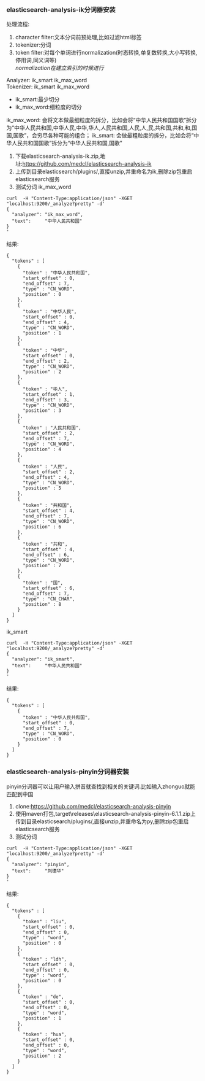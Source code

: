 ### elasticsearch-analysis-ik分词器安装

处理流程:
1. character filter:文本分词前预处理,比如过滤html标签
2. tokenizer:分词
3. token filter:对每个单词进行normalization(时态转换,单复数转换,大小写转换,停用词,同义词等)  
*normalization在建立索引的时候进行*

Analyzer:  ik_smart  ik_max_word   
Tokenizer: ik_smart  ik_max_word  
* ik_smart:最少切分
* ik_max_word:细粒度的切分

ik_max_word: 会将文本做最细粒度的拆分，比如会将“中华人民共和国国歌”拆分为“中华人民共和国,中华人民,中华,华人,人民共和国,人民,人,民,共和国,共和,和,国国,国歌”，会穷尽各种可能的组合；
ik_smart: 会做最粗粒度的拆分，比如会将“中华人民共和国国歌”拆分为“中华人民共和国,国歌”

1. 下载elasticsearch-analysis-ik.zip,地址:https://github.com/medcl/elasticsearch-analysis-ik
2. 上传到目录elasticsearch/plugins/,直接unzip,并重命名为ik,删除zip包重启elasticsearch服务
3. 测试分词
ik_max_word
```
curl  -H "Content-Type:application/json" -XGET "localhost:9200/_analyze?pretty" -d'
{
  "analyzer": "ik_max_word",
  "text":     "中华人民共和国"
}
'
```
结果:
```
{
  "tokens" : [
    {
      "token" : "中华人民共和国",
      "start_offset" : 0,
      "end_offset" : 7,
      "type" : "CN_WORD",
      "position" : 0
    },
    {
      "token" : "中华人民",
      "start_offset" : 0,
      "end_offset" : 4,
      "type" : "CN_WORD",
      "position" : 1
    },
    {
      "token" : "中华",
      "start_offset" : 0,
      "end_offset" : 2,
      "type" : "CN_WORD",
      "position" : 2
    },
    {
      "token" : "华人",
      "start_offset" : 1,
      "end_offset" : 3,
      "type" : "CN_WORD",
      "position" : 3
    },
    {
      "token" : "人民共和国",
      "start_offset" : 2,
      "end_offset" : 7,
      "type" : "CN_WORD",
      "position" : 4
    },
    {
      "token" : "人民",
      "start_offset" : 2,
      "end_offset" : 4,
      "type" : "CN_WORD",
      "position" : 5
    },
    {
      "token" : "共和国",
      "start_offset" : 4,
      "end_offset" : 7,
      "type" : "CN_WORD",
      "position" : 6
    },
    {
      "token" : "共和",
      "start_offset" : 4,
      "end_offset" : 6,
      "type" : "CN_WORD",
      "position" : 7
    },
    {
      "token" : "国",
      "start_offset" : 6,
      "end_offset" : 7,
      "type" : "CN_CHAR",
      "position" : 8
    }
  ]
}
```
ik_smart
```
curl  -H "Content-Type:application/json" -XGET "localhost:9200/_analyze?pretty" -d'
{
  "analyzer": "ik_smart",
  "text":     "中华人民共和国"
}
'
```
结果:
```
{
  "tokens" : [
    {
      "token" : "中华人民共和国",
      "start_offset" : 0,
      "end_offset" : 7,
      "type" : "CN_WORD",
      "position" : 0
    }
  ]
}
```

### elasticsearch-analysis-pinyin分词器安装
pinyin分词器可以让用户输入拼音就查找到相关的关键词.比如输入zhonguo就能匹配到中国
1. clone:https://github.com/medcl/elasticsearch-analysis-pinyin
2. 使用maven打包,target\releases\elasticsearch-analysis-pinyin-6.1.1.zip上传到目录elasticsearch/plugins/,直接unzip,并重命名为py,删除zip包重启elasticsearch服务
3. 测试分词
```
curl  -H "Content-Type:application/json" -XGET "localhost:9200/_analyze?pretty" -d'
{
  "analyzer": "pinyin",
  "text":     "刘德华"
}
'
```
结果:
```
{
  "tokens" : [
    {
      "token" : "liu",
      "start_offset" : 0,
      "end_offset" : 0,
      "type" : "word",
      "position" : 0
    },
    {
      "token" : "ldh",
      "start_offset" : 0,
      "end_offset" : 0,
      "type" : "word",
      "position" : 0
    },
    {
      "token" : "de",
      "start_offset" : 0,
      "end_offset" : 0,
      "type" : "word",
      "position" : 1
    },
    {
      "token" : "hua",
      "start_offset" : 0,
      "end_offset" : 0,
      "type" : "word",
      "position" : 2
    }
  ]
}
```